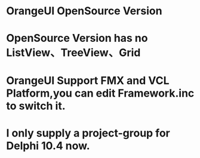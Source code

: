 # OrangeUI OpenSource Version
# OpenSource Version has no ListView、TreeView、Grid
# OrangeUI Support FMX and VCL Platform,you can edit Framework.inc to switch it.
# I only supply a project-group for Delphi 10.4 now.
